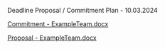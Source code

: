 Deadline Proposal / Commitment Plan - 10.03.2024

[Commitment - ExampleTeam.docx](https://hsluzern-my.sharepoint.com/:w:/r/personal/lukas_stoeckli_stud_hslu_ch/Documents/DSPRO2%20-%20%20Example%20Team/Deliverables/240310_Project%20Proposal/Commitment_document_group_ExampleTeam.docx?d=w795f7095ad914d4580f064fd4861efef&csf=1&web=1&e=W7IEea)

[Proposal - ExampleTeam.docx](https://hsluzern-my.sharepoint.com/:w:/r/personal/lukas_stoeckli_stud_hslu_ch/Documents/DSPRO2%20-%20%20Example%20Team/Deliverables/240310_Project%20Proposal/Proposal_group_ExampleTeam.docx?d=w6a142b333c744eeb9cfd42bd00199278&csf=1&web=1&e=N8JrKx)
